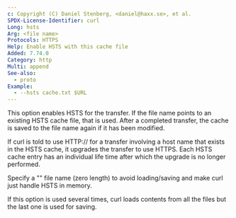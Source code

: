 ```yaml
---
c: Copyright (C) Daniel Stenberg, <daniel@haxx.se>, et al.
SPDX-License-Identifier: curl
Long: hsts
Arg: <file name>
Protocols: HTTPS
Help: Enable HSTS with this cache file
Added: 7.74.0
Category: http
Multi: append
See-also:
  - proto
Example:
  - --hsts cache.txt $URL
---
```


This option enables HSTS for the transfer. If the file name points to an
existing HSTS cache file, that is used. After a completed transfer, the
cache is saved to the file name again if it has been modified.

If curl is told to use HTTP:// for a transfer involving a host name that
exists in the HSTS cache, it upgrades the transfer to use HTTPS. Each HSTS
cache entry has an individual life time after which the upgrade is no longer
performed.

Specify a "" file name (zero length) to avoid loading/saving and make curl
just handle HSTS in memory.

If this option is used several times, curl loads contents from all the
files but the last one is used for saving.
